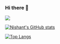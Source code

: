 ### Hi there 👋

![](https://komarev.com/ghpvc/?username=NishantSingh02&style=plastic)

[![Nishant's GitHub stats](https://github-readme-stats.vercel.app/api?username=NishantSingh02&hide=contribs,prs,issues&count_private=true&show_icons=true&theme=radical)](https://github.com/anuraghazra/github-readme-stats)

[![Top Langs](https://github-readme-stats.vercel.app/api/top-langs/?username=NishantSingh02&layout=compact&theme=dark)](https://github.com/anuraghazra/github-readme-stats)

<!--
**NishantSingh02/NishantSingh02** is a ✨ _special_ ✨ repository because its `README.md` (this file) appears on your GitHub profile.

Here are some ideas to get you started:

- 🔭 I’m currently working on ...
- 🌱 I’m currently learning ...
- 👯 I’m looking to collaborate on ...
- 🤔 I’m looking for help with ...
- 💬 Ask me about ...
- 📫 How to reach me: ...
- 😄 Pronouns: ...
- ⚡ Fun fact: ...
-->
